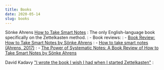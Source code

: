 ```yaml
---
title: Books
date: 2020-05-14
slug: books
---
```


Sönke Ahrens [How to Take Smart Notes](https://www.amazon.com/How-Take-Smart-Notes-Nonfiction-ebook/dp/B06WVYW33Y)
: The only English-language book specifically on the Zettelkasten method.
:  - Book reviews:
:    - [Book Review: How to Take Smart Notes by Sönke Ahrens](https://jonathanlorimer.dev/posts/smart-notes-review.html)
:    - [How to take smart notes (Ahrens, 2017)](https://www.lesswrong.com/posts/T382CLwAjsy3fmecf/how-to-take-smart-notes-ahrens-2017)
:    - [The Power of Systematic Notes: A Book Review of How to Take Smart Notes by Sönke Ahrens](http://www.markwk.com/smart-notes.html)

David Kadavy ["I wrote the book I wish I had when I started Zettelkasten"](https://www.reddit.com/r/Zettelkasten/comments/nn772y/i_wrote_the_book_i_wish_i_had_when_i_started/)
: 
